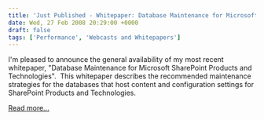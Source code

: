 ```yaml
---
title: 'Just Published - Whitepaper: Database Maintenance for Microsoft SharePoint Products and Technologies'
date: Wed, 27 Feb 2008 20:29:00 +0000
draft: false
tags: ['Performance', 'Webcasts and Whitepapers']
---
```


I'm pleased to announce the general availability of my most recent whitepaper, "Database Maintenance for Microsoft SharePoint Products and Technologies".  This whitepaper describes the recommended maintenance strategies for the databases that host content and configuration settings for SharePoint Products and Technologies.

[Read more...](http://go.microsoft.com/fwlink/?LinkId=111531&clcid=0x409)